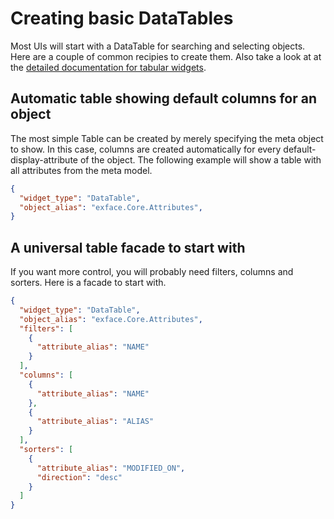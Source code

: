 # Creating basic DataTables

Most UIs will start with a DataTable for searching and selecting objects. Here are a couple of common recipies to create them. Also take a look at at the [detailed documentation for tabular widgets](README.md).

## Automatic table showing default columns for an object

The most simple Table can be created by merely specifying the meta object to show. In this case, columns are created automatically for every default-display-attribute of the object. The following example will show a table with all attributes from the meta model.

```json
{
  "widget_type": "DataTable",
  "object_alias": "exface.Core.Attributes",
}
```

## A universal table facade to start with

If you want more control, you will probably need filters, columns and sorters. Here is a facade to start with.

```json
{
  "widget_type": "DataTable",
  "object_alias": "exface.Core.Attributes",
  "filters": [
    {
      "attribute_alias": "NAME"
    }
  ],
  "columns": [
    {
      "attribute_alias": "NAME"
    },
    {
      "attribute_alias": "ALIAS"
    }
  ],
  "sorters": [
    {
      "attribute_alias": "MODIFIED_ON",
      "direction": "desc"
    }
  ]
}
```